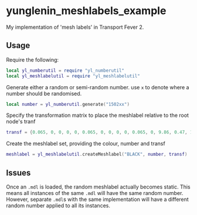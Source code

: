 # yunglenin_meshlabels_example
My implementation of 'mesh labels' in Transport Fever 2.

## Usage
Require the following:
```lua
local yl_numberutil = require "yl_numberutil"
local yl_meshlabelutil = require "yl_meshlabelutil"
```

Generate either a random or semi-random number. use ```x``` to denote where a number should be randomised.
```lua
local number = yl_numberutil.generate("1502xx")
```

Specify the transformation matrix to place the meshlabel relative to the root node's tranf
```lua
transf = {0.065, 0, 0, 0, 0, 0.065, 0, 0, 0, 0, 0.065, 0, 9.86, 0.47, 1.94, 1, }
```

Create the meshlabel set, providing the colour, number and transf
```lua
meshlabel = yl_meshlabelutil.createMeshlabel("BLACK", number, transf)
```

## Issues
Once an ```.mdl``` is loaded, the random meshlabel actually becomes static. This means all instances of the same `.mdl` will have the same random number. However, separate ```.mdl```s with the same implementation will have a different random number applied to all its instances. 
